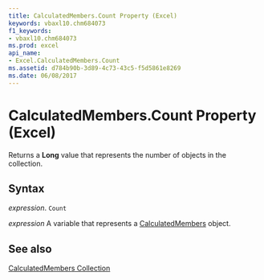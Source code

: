 ```yaml
---
title: CalculatedMembers.Count Property (Excel)
keywords: vbaxl10.chm684073
f1_keywords:
- vbaxl10.chm684073
ms.prod: excel
api_name:
- Excel.CalculatedMembers.Count
ms.assetid: d784b90b-3d89-4c73-43c5-f5d5861e8269
ms.date: 06/08/2017
---
```



# CalculatedMembers.Count Property (Excel)

Returns a  **Long** value that represents the number of objects in the collection.


## Syntax

 _expression_. `Count`

 _expression_ A variable that represents a [CalculatedMembers](Excel.CalculatedMembers.md) object.


## See also


[CalculatedMembers Collection](Excel.CalculatedMembers.md)

